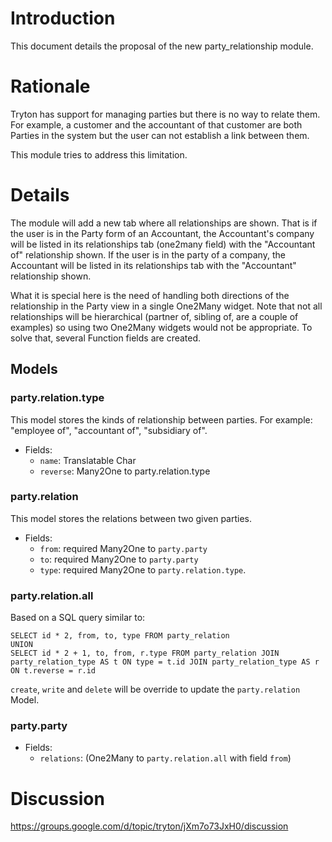 # Introduction #

This document details the proposal of the new party\_relationship module.

# Rationale #

Tryton has support for managing parties but there is no way to relate them. For example, a customer and the accountant of that customer are both Parties in the system but the user can not establish a link between them.

This module tries to address this limitation.

# Details #

The module will add a new tab where all relationships are shown. That is if the user is in the Party form of an Accountant, the Accountant's company will be listed in its relationships tab (one2many field) with the "Accountant of" relationship shown. If the user is in the party of a company, the Accountant will be listed in its relationships tab with the "Accountant" relationship shown.

What it is special here is the need of handling both directions of the relationship in the Party view in a single One2Many widget. Note that not all relationships will be hierarchical (partner of, sibling of, are a couple of examples) so using two One2Many widgets would not be appropriate. To solve that, several Function fields are created.


## Models ##

### party.relation.type ###

This model stores the kinds of relationship between parties. For example: "employee of", "accountant of", "subsidiary of".

  * Fields:
    * `name`: Translatable Char
    * `reverse`: Many2One to party.relation.type

### party.relation ###

This model stores the relations between two given parties.

  * Fields:
    * `from`: required Many2One to `party.party`
    * `to`: required Many2One to `party.party`
    * `type`: required Many2One to `party.relation.type`.

### party.relation.all ###

Based on a SQL query similar to:

```
SELECT id * 2, from, to, type FROM party_relation
UNION
SELECT id * 2 + 1, to, from, r.type FROM party_relation JOIN party_relation_type AS t ON type = t.id JOIN party_relation_type AS r ON t.reverse = r.id
```

`create`, `write` and `delete` will be override to update the `party.relation` Model.

### party.party ###

  * Fields:
    * `relations`: (One2Many to `party.relation.all` with field `from`)

# Discussion #

https://groups.google.com/d/topic/tryton/jXm7o73JxH0/discussion